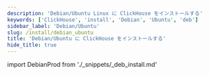 ```yaml
---
description: 'Debian/Ubuntu Linux に ClickHouse をインストールする'
keywords: ['ClickHouse', 'install', 'Debian', 'Ubuntu', 'deb']
sidebar_label: 'Debian/Ubuntu'
slug: /install/debian_ubuntu
title: 'Debian/Ubuntu に ClickHouse をインストールする'
hide_title: true
---
```


import DebianProd from './_snippets/_deb_install.md'

<DebianProd/>
